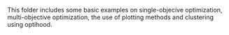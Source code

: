 This folder includes some basic examples on single-objecive optimization, multi-objective optimization, the use of plotting methods and clustering using optihood.
